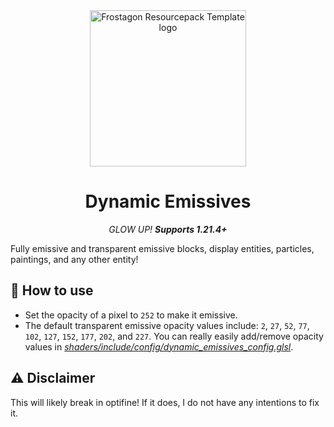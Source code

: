 <div align="center">
<img src="https://github.com/user-attachments/assets/3329925e-a65a-4f3b-b6de-171b19b4a42c" alt="Frostagon Resourcepack Template logo" width="250" height="250">
<h1>Dynamic Emissives</h1>

*GLOW UP! **Supports 1.21.4+***
</div>

Fully emissive and transparent emissive blocks, display entities, particles, paintings, and any other entity!

## 🔧 How to use
- Set the opacity of a pixel to `252` to make it emissive.
- The default transparent emissive opacity values include: `2`, `27`, `52`, `77`, `102`, `127`, `152`, `177`, `202`, and `227`. You can really easily add/remove opacity values in [*shaders/include/config/dynamic_emissives_config.glsl*](assets\minecraft\shaders\include\config\dynamic_emissives_config.glsl).

## ⚠️ Disclaimer
This will likely break in optifine! If it does, I do not have any intentions to fix it.